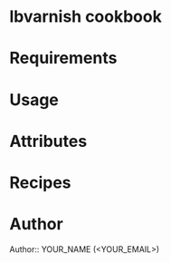 # lbvarnish cookbook

# Requirements

# Usage

# Attributes

# Recipes

# Author

Author:: YOUR_NAME (<YOUR_EMAIL>)
